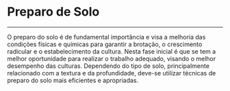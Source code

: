 # Preparo de Solo

---

O preparo do solo é de fundamental importância e visa a melhoria das condições físicas e químicas para garantir a brotação, o crescimento radicular e o estabelecimento da cultura. Nesta fase inicial é que se tem a melhor oportunidade para realizar o trabalho adequado, visando o melhor desempenho das culturas. Dependendo do tipo de solo, principalmente relacionado com a textura e da profundidade, deve-se utilizar técnicas de preparo do solo mais eficientes e apropriadas.

